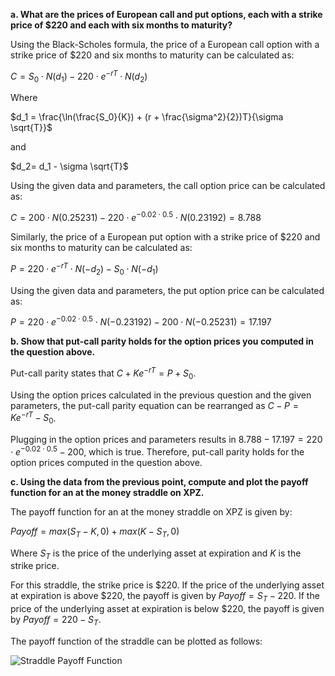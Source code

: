 

**a. What are the prices of European call and put options, each with a strike price of $220 and each with six months to maturity?**

Using the Black-Scholes formula, the price of a European call option with a strike price of $220 and six months to maturity can be calculated as:

$C = S_0 \cdot N(d_1) - 220 \cdot e^{-rT} \cdot N(d_2)$

Where 

$d_1 = \frac{\ln(\frac{S_0}{K}) + (r + \frac{\sigma^2}{2})T}{\sigma \sqrt{T}}$

and 

$d_2= d_1 - \sigma \sqrt{T}$

Using the given data and parameters, the call option price can be calculated as:

$C = 200 \cdot N(0.25231) - 220 \cdot e^{-0.02\cdot 0.5} \cdot N(0.23192) = 8.788$

Similarly, the price of a European put option with a strike price of $220 and six months to maturity can be calculated as:

$P = 220 \cdot e^{-rT} \cdot N(-d_2) - S_0 \cdot N(-d_1)$

Using the given data and parameters, the put option price can be calculated as:

$P = 220 \cdot e^{-0.02\cdot 0.5} \cdot N(-0.23192) - 200 \cdot N(-0.25231) = 17.197$

**b. Show that put-call parity holds for the option prices you computed in the question above.**

Put-call parity states that $C + Ke^{-rT} = P + S_0$.

Using the option prices calculated in the previous question and the given parameters, the put-call parity equation can be rearranged as $C - P = Ke^{-rT} - S_0$.

Plugging in the option prices and parameters results in $8.788 - 17.197 = 220 \cdot e^{-0.02\cdot 0.5} - 200$, which is true. Therefore, put-call parity holds for the option prices computed in the question above.

**c. Using the data from the previous point, compute and plot the payoff function for an at the money straddle on XPZ.**

The payoff function for an at the money straddle on XPZ is given by:

$Payoff = max(S_T - K, 0) + max(K - S_T, 0)$

Where $S_T$ is the price of the underlying asset at expiration and $K$ is the strike price.

For this straddle, the strike price is $220. If the price of the underlying asset at expiration is above $220, the payoff is given by $Payoff = S_T - 220$. If the price of the underlying asset at expiration is below $220, the payoff is given by $Payoff = 220 - S_T$. 

The payoff function of the straddle can be plotted as follows:

![Straddle Payoff Function](StraddlePayoff.png)
